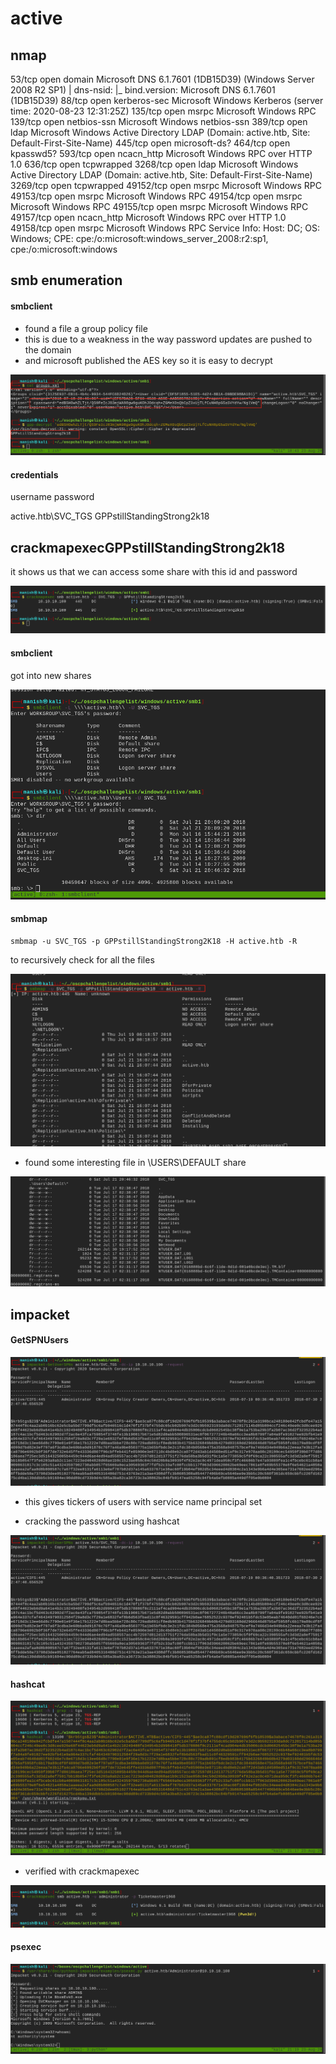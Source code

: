 # active



## nmap



53/tcp    open  domain        Microsoft DNS 6.1.7601 (1DB15D39) (Windows Server 2008 R2 SP1)
| dns-nsid: 
|_  bind.version: Microsoft DNS 6.1.7601 (1DB15D39)
88/tcp    open  kerberos-sec  Microsoft Windows Kerberos (server time: 2020-08-23 12:31:25Z)
135/tcp   open  msrpc         Microsoft Windows RPC
139/tcp   open  netbios-ssn   Microsoft Windows netbios-ssn
389/tcp   open  ldap          Microsoft Windows Active Directory LDAP (Domain: active.htb, Site: Default-First-Site-Name)
445/tcp   open  microsoft-ds?
464/tcp   open  kpasswd5?
593/tcp   open  ncacn_http    Microsoft Windows RPC over HTTP 1.0
636/tcp   open  tcpwrapped
3268/tcp  open  ldap          Microsoft Windows Active Directory LDAP (Domain: active.htb, Site: Default-First-Site-Name)
3269/tcp  open  tcpwrapped
49152/tcp open  msrpc         Microsoft Windows RPC
49153/tcp open  msrpc         Microsoft Windows RPC
49154/tcp open  msrpc         Microsoft Windows RPC
49155/tcp open  msrpc         Microsoft Windows RPC
49157/tcp open  ncacn_http    Microsoft Windows RPC over HTTP 1.0
49158/tcp open  msrpc         Microsoft Windows RPC
Service Info: Host: DC; OS: Windows; CPE: cpe:/o:microsoft:windows_server_2008:r2:sp1, cpe:/o:microsoft:windows





## smb enumeration



#### smbclient

- found a file a group policy file
- this is due to a weakness in the way password updates are pushed to the domain
- and microsoft published the AES key so it  is easy to decrypt



![image-20200823184343181](active.assets/image-20200823184343181.png)



#### credentials 

username															password

active.htb\SVC_TGS											GPPstillStandingStrong2k18



## crackmapexecGPPstillStandingStrong2k18

it shows us that we can access some share with this id and password

![image-20200823185516633](active.assets/image-20200823185516633.png)





#### smbclient

got into new shares 

![image-20200823190239260](active.assets/image-20200823190239260.png)





#### smbmap

```
smbmap -u SVC_TGS -p GPPstillStandingStrong2K18 -H active.htb -R
```

to recursively check for all the files

![image-20200823193514675](active.assets/image-20200823193514675.png)



- found some interesting file in \USERS\DEFAULT share

![image-20200823193631529](active.assets/image-20200823193631529.png)







## impacket



#### GetSPNUsers

![image-20200823211627909](active.assets/image-20200823211627909.png)

- this gives tickers of users with service name principal set

- cracking the password using hashcat

  

![image-20200823211705422](active.assets/image-20200823211705422.png)





#### hashcat

![image-20200823211806542](active.assets/image-20200823211806542.png)



- verified with crackmapexec

![image-20200823211919637](active.assets/image-20200823211919637.png)





#### psexec



![image-20200823211950899](active.assets/image-20200823211950899.png)



